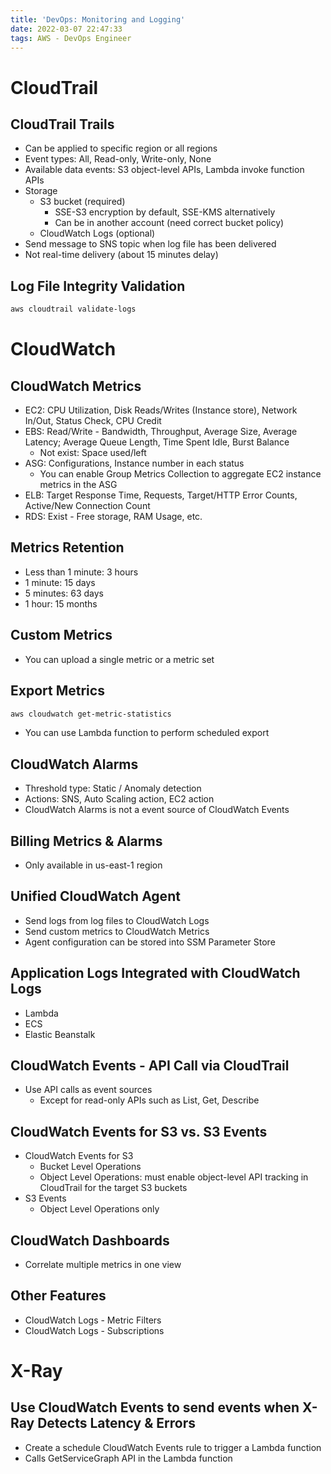 ```yaml
---
title: 'DevOps: Monitoring and Logging'
date: 2022-03-07 22:47:33
tags: AWS - DevOps Engineer
---
```


# CloudTrail

## CloudTrail Trails

- Can be applied to specific region or all regions
- Event types: All, Read-only, Write-only, None
- Available data events: S3 object-level APIs, Lambda invoke function APIs
- Storage 
  - S3 bucket (required) 
    - SSE-S3 encryption by default, SSE-KMS alternatively
    - Can be in another account (need correct bucket policy)
  - CloudWatch Logs (optional) 
- Send message to SNS topic when log file has been delivered
- Not real-time delivery (about 15 minutes delay)

## Log File Integrity Validation
```sh
aws cloudtrail validate-logs
```

# CloudWatch

## CloudWatch Metrics
- EC2: CPU Utilization, Disk Reads/Writes (Instance store), Network In/Out, Status Check, CPU Credit
- EBS: Read/Write - Bandwidth, Throughput, Average Size, Average Latency; Average Queue Length, Time Spent Idle, Burst Balance
  - Not exist: Space used/left
- ASG: Configurations, Instance number in each status
  - You can enable Group Metrics Collection to aggregate EC2 instance metrics in the ASG
- ELB: Target Response Time, Requests, Target/HTTP Error Counts, Active/New Connection Count
- RDS: Exist - Free storage, RAM Usage, etc.

## Metrics Retention
- Less than 1 minute: 3 hours
- 1 minute: 15 days
- 5 minutes: 63 days
- 1 hour: 15 months

## Custom Metrics
- You can upload a single metric or a metric set

## Export Metrics
```sh
aws cloudwatch get-metric-statistics
```
- You can use Lambda function to perform scheduled export

## CloudWatch Alarms
- Threshold type: Static / Anomaly detection
- Actions: SNS, Auto Scaling action, EC2 action
- CloudWatch Alarms is not a event source of CloudWatch Events

## Billing Metrics & Alarms
- Only available in us-east-1 region

## Unified CloudWatch Agent
- Send logs from log files to CloudWatch Logs
- Send custom metrics to CloudWatch Metrics
- Agent configuration can be stored into SSM Parameter Store

## Application Logs Integrated with CloudWatch Logs
- Lambda
- ECS
- Elastic Beanstalk

## CloudWatch Events - API Call via CloudTrail
- Use API calls as event sources
  - Except for read-only APIs such as List, Get, Describe

## CloudWatch Events for S3 vs. S3 Events
- CloudWatch Events for S3
  - Bucket Level Operations
  - Object Level Operations: must enable object-level API tracking in CloudTrail for the target S3 buckets
- S3 Events
  - Object Level Operations only

## CloudWatch Dashboards
- Correlate multiple metrics in one view

## Other Features
- CloudWatch Logs - Metric Filters
- CloudWatch Logs - Subscriptions

# X-Ray

## Use CloudWatch Events to send events when X-Ray Detects Latency & Errors
- Create a schedule CloudWatch Events rule to trigger a Lambda function
- Calls GetServiceGraph API in the Lambda function
